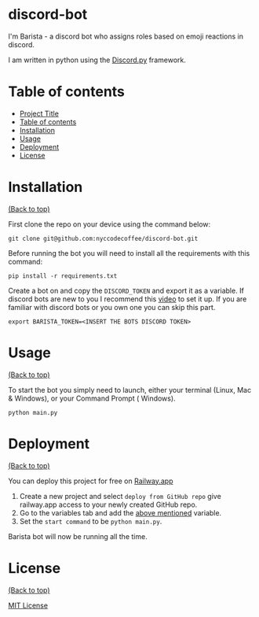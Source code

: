 # discord-bot

<!-- Add banner here -->

<!-- Describe your project in brief -->
I'm Barista - a discord bot who assigns roles based on emoji reactions in discord.  
  
  I am written in python using the [Discord.py](https://github.com/Rapptz/discord.py) framework.

# Table of contents

<!-- After you have introduced your project, it is a good idea to add a **Table of contents** or **TOC** as **cool** people say it. This would make it easier for people to navigate through your README and find exactly what they are looking for.

Here is a sample TOC that is actually the TOC for this README. -->

- [Project Title](#project-title)
- [Table of contents](#table-of-contents)
- [Installation](#installation)
- [Usage](#usage)
- [Deployment](#deployment)
- [License](#license)

# Installation
[(Back to top)](#table-of-contents)

First clone the repo on your device using the command below:

```  
git clone git@github.com:nyccodecoffee/discord-bot.git
```

Before running the bot you will need to install all the requirements with this command:

```
pip install -r requirements.txt
```
Create a bot on and copy the `DISCORD_TOKEN` and export it as a variable.
If discord bots are new to you I recommend this [video](https://youtu.be/nW8c7vT6Hl4) to set it up. If you are familiar with discord bots or you own one you can skip this part.
```
export BARISTA_TOKEN=<INSERT THE BOTS DISCORD TOKEN>
```

# Usage
[(Back to top)](#table-of-contents)

To start the bot you simply need to launch, either your terminal (Linux, Mac & Windows), or your Command Prompt (
Windows).


```
python main.py
```

# Deployment
[(Back to top)](#table-of-contents)

You can deploy this project for free on [Railway.app](https://railway.app/)

1. Create a new project and select `deploy from GitHub repo`
    give railway.app access to your newly created GitHub repo.
2. Go to the variables tab and add the [above mentioned](#Usage) variable.
3. Set the `start command` to be `python main.py`.

Barista bot will now be running all the time.


# License
[(Back to top)](#table-of-contents)

[MIT License](https://mit-license.org/)
